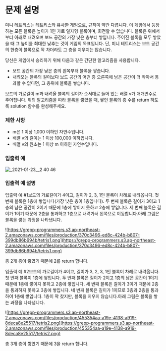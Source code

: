 # **문제 설명**

미니 테트리스는 테트리스와 유사한 게임으로, 규칙이 약간 다릅니다. 이 게임에서 등장하는 모든 블록은 높이가 1인 가로 일자형 블록이며, 회전할 수 없습니다. 블록은 위에서부터 아래로 내려오며 보드 공간의 가장 낮은 층부터 쌓입니다. 주어진 블록을 모두 쌓았을 때 그 높이를 최대한 낮추는 것이 게임의 목표입니다. 단, 미니 테트리스는 보드 공간의 한층이 블록으로 꽉 차더라도 그 층을 지우지는 않습니다.

당신은 게임에서 승리하기 위해 다음과 같은 간단한 알고리즘을 사용합니다.

- 보드 공간의 가장 낮은 층의 왼쪽부터 블록을 쌓습니다.
- 내려오는 블록의 길이보다 보드 공간의 어떤 층 오른쪽에 남은 공간이 더 작아서 통과할 수 없다면, 그 층위에 블록을 쌓습니다.

보드의 가로길이 m과 내려올 블록의 길이가 순서대로 들어 있는 배열 v가 매개변수로 주어집니다. 위의 알고리즘을 따라 블록을 쌓았을 때, 쌓인 블록의 층 수를 return 하도록 solution 함수를 완성해주세요.

### 제한 사항

- m은 1 이상 1,000 이하인 자연수입니다.
- 배열 v의 길이는 1 이상 100,000 이하입니다.
- 배열 v의 원소는 1 이상 m 이하인 자연수입니다.

### 입출력 예

![_2021-01-23__2 40 46](https://user-images.githubusercontent.com/33803975/105571303-59e94400-5d92-11eb-9dad-6d4f97f811be.png)


### 입출력 예 설명

입출력 예 #1보드의 가로길이가 4이고, 길이가 2, 3, 1인 블록이 차례로 내려옵니다. 첫 번째 블록은 1층에 쌓입니다(가장 낮은 층이 1층입니다). 두 번째 블록은 길이가 3이고 1층의 남은 공간이 2이기 때문에 1층에 쌓이지 못하고 2층에 쌓입니다. 세 번째 블록은 길이가 1이기 때문에 2층을 통과하고 1층으로 내려가서 왼쪽으로 이동합니다.아래 그림은 블록을 쌓는 과정을 나타냅니다.

![https://grepp-programmers.s3.ap-northeast-2.amazonaws.com/files/production/370c3496-ed8c-424b-b807-399db86b694b/tetris1.png](https://grepp-programmers.s3.ap-northeast-2.amazonaws.com/files/production/370c3496-ed8c-424b-b807-399db86b694b/tetris1.png)

총 2개 층이 쌓였기 때문에 2를 return 합니다.

입출력 예 #2보드의 가로길이가 4이고, 길이가 3, 2, 3, 1인 블록이 차례로 내려옵니다. 첫 번째 블록이 1층에 쌓입니다. 두 번째 블록은 길이가 2이고 1층의 남은 공간이 1이기 때문에 1층에 쌓이지 못하고 2층에 쌓입니다. 세 번째 블록은 길이가 3이기 때문에 2층을 통과하지 못하고 3층에 쌓입니다. 네 번째 블록은 길이가 1이므로 3층과 2층을 통과하여 1층에 쌓입니다. 1층이 꽉 찼지만, 블록을 지우지 않습니다.아래 그림은 블록을 쌓는 과정을 나타냅니다.

![https://grepp-programmers.s3.ap-northeast-2.amazonaws.com/files/production/455354aa-a19e-4138-a919-8deca8e25517/tetris2.png](https://grepp-programmers.s3.ap-northeast-2.amazonaws.com/files/production/455354aa-a19e-4138-a919-8deca8e25517/tetris2.png)

총 3개 층이 쌓였기 때문에 3을 return 합니다.